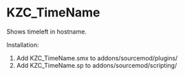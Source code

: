 # KZC_TimeName

Shows timeleft in hostname.

Installation:

1. Add KZC_TimeName.smx to addons/sourcemod/plugins/
2. Add KZC_TimeName.sp to addons/sourcemod/scripting/